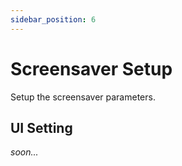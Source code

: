 ```yaml
---
sidebar_position: 6
---
```


# Screensaver Setup

Setup the screensaver parameters.

## UI Setting

*soon...*